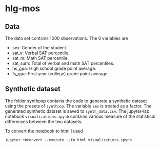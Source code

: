 # hlg-mos

## Data

The data set contains 1000 observations. The 6 variables are

* sex: Gender of the student.
* sat_v: Verbal SAT percentile.
* sat_m: Math SAT percentile.
* sat_sum: Total of verbal and math SAT percentiles.
* hs_gpa: High school grade point average.
* fy_gpa: First year (college) grade point average.

## Synthetic dataset

The folder synthpop contains the code to generate a synthetic dataset using the presets of `synthpop`. The variable `sex` is treated as a factor. The generated synthetic dataset is saved to `synth_data.csv`. The jupyter-lab notebook `visualizations.ipynb` contains various measure of the statistical differences between the two datasets.

To convert the notebook to html I used
```
jupyter nbconvert --execute --to html visualizations.ipynb
```